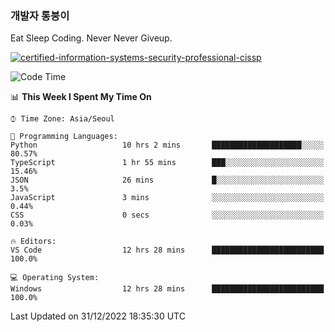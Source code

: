 ### 개발자 통붕이
Eat Sleep Coding.
Never Never Giveup.

[![certified-information-systems-security-professional-cissp](https://user-images.githubusercontent.com/44606727/157613689-acd84ec6-5f8f-4e79-89d9-a8d51f033634.png)](https://www.credly.com/badges/f394a010-85a0-450b-9136-8043af01d71c/public_url)

<!--START_SECTION:waka-->
![Code Time](http://img.shields.io/badge/Code%20Time-1%2C356%20hrs%2030%20mins-blue)

📊 **This Week I Spent My Time On** 

```text
⌚︎ Time Zone: Asia/Seoul

💬 Programming Languages: 
Python                   10 hrs 2 mins       ████████████████████░░░░░   80.57% 
TypeScript               1 hr 55 mins        ███░░░░░░░░░░░░░░░░░░░░░░   15.46% 
JSON                     26 mins             █░░░░░░░░░░░░░░░░░░░░░░░░   3.5% 
JavaScript               3 mins              ░░░░░░░░░░░░░░░░░░░░░░░░░   0.44% 
CSS                      0 secs              ░░░░░░░░░░░░░░░░░░░░░░░░░   0.03%

🔥 Editors: 
VS Code                  12 hrs 28 mins      █████████████████████████   100.0%

💻 Operating System: 
Windows                  12 hrs 28 mins      █████████████████████████   100.0%

```


 Last Updated on 31/12/2022 18:35:30 UTC
<!--END_SECTION:waka-->
